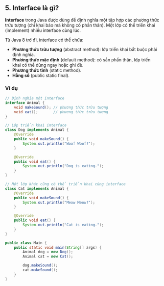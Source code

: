 ## 5. Interface là gì?

**Interface** trong Java được dùng để định nghĩa một tập hợp các phương thức trừu tượng (chỉ khai báo mà không có phần thân). Một lớp có thể triển khai (implement) nhiều interface cùng lúc.

Từ Java 8 trở đi, interface có thể chứa:
- **Phương thức trừu tượng** (abstract method): lớp triển khai bắt buộc phải định nghĩa.
- **Phương thức mặc định** (default method): có sẵn phần thân, lớp triển khai có thể dùng ngay hoặc ghi đè.
- **Phương thức tĩnh** (static method).
- **Hằng số** (public static final).

### Ví dụ

```java
// Định nghĩa một interface
interface Animal {
    void makeSound(); // phương thức trừu tượng
    void eat();       // phương thức trừu tượng
}

// Lớp triển khai interface
class Dog implements Animal {
    @Override
    public void makeSound() {
        System.out.println("Woof Woof!");
    }

    @Override
    public void eat() {
        System.out.println("Dog is eating.");
    }
}

// Một lớp khác cũng có thể triển khai cùng interface
class Cat implements Animal {
    @Override
    public void makeSound() {
        System.out.println("Meow Meow!");
    }

    @Override
    public void eat() {
        System.out.println("Cat is eating.");
    }
}

public class Main {
    public static void main(String[] args) {
        Animal dog = new Dog();
        Animal cat = new Cat();

        dog.makeSound();
        cat.makeSound();
    }
}

